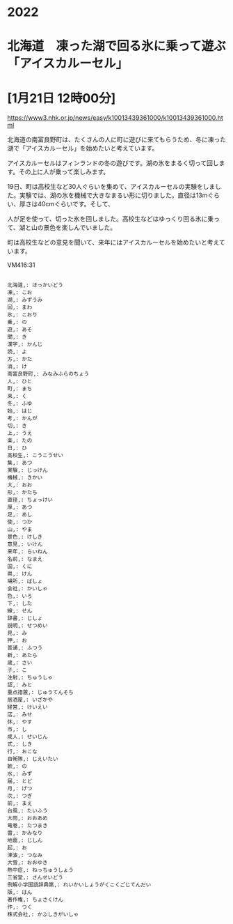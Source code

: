 # 2022
# 北海道　凍った湖で回る氷に乗って遊ぶ「アイスカルーセル」
# [1月21日 12時00分]
https://www3.nhk.or.jp/news/easy/k10013439361000/k10013439361000.html

北海道の南富良野町は、たくさんの人に町に遊びに来てもらうため、冬に凍った湖で「アイスカルーセル」を始めたいと考えています。

アイスカルーセルはフィンランドの冬の遊びです。湖の氷をまるく切って回します。その上に人が乗って楽しみます。

19日、町は高校生など30人ぐらいを集めて、アイスカルーセルの実験をしました。実験では、湖の氷を機械で大きなまるい形に切りました。直径は13mぐらい、厚さは40cmぐらいです。そして、

人が足を使って、切った氷を回しました。高校生などはゆっくり回る氷に乗って、湖と山の景色を楽しんでいました。

町は高校生などの意見を聞いて、来年にはアイスカルーセルを始めたいと考えています。

VM416:31 

```

北海道,: ほっかいどう
凍,: こお
湖,: みずうみ
回,: まわ
氷,: こおり
乗,: の
遊,: あそ
聞,: き
漢字,: かんじ
読,: よ
方,: かた
消,: け
南富良野町,: みなみふらのちょう
人,: ひと
町,: まち
来,: く
冬,: ふゆ
始,: はじ
考,: かんが
切,: き
上,: うえ
楽,: たの
日,: ひ
高校生,: こうこうせい
集,: あつ
実験,: じっけん
機械,: きかい
大,: おお
形,: かたち
直径,: ちょっけい
厚,: あつ
足,: あし
使,: つか
山,: やま
景色,: けしき
意見,: いけん
来年,: らいねん
名前,: なまえ
国,: くに
県,: けん
場所,: ばしょ
会社,: かいしゃ
色,: いろ
下,: した
線,: せん
辞書,: じしょ
説明,: せつめい
見,: み
押,: お
普通,: ふつう
新,: あたら
歳,: さい
子,: こ
注射,: ちゅうしゃ
認,: みと
重点措置,: じゅうてんそち
居酒屋,: いざかや
経営,: けいえい
店,: みせ
休,: やす
市,: し
成人,: せいじん
式,: しき
行,: おこな
自衛隊,: じえいたい
飲,: の
水,: みず
届,: とど
月,: げつ
次,: つぎ
前,: まえ
台風,: たいふう
大雨,: おおあめ
竜巻,: たつまき
雷,: かみなり
地震,: じしん
起,: お
津波,: つなみ
大雪,: おおゆき
熱中症,: ねっちゅうしょう
三省堂,: さんせいどう
例解小学国語辞典第,: れいかいしょうがくこくごじてんだい
版,: はん
著作権,: ちょさくけん
作,: つく
株式会社,: かぶしきがいしゃ

```